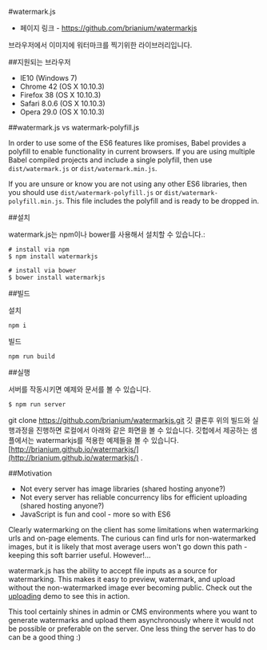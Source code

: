 #watermark.js 

- 페이지 링크 - https://github.com/brianium/watermarkjs

브라우저에서 이미지에 워터마크를 찍기위한 라이브러리입니다.

##지원되는 브라우저

* IE10 (Windows 7)
* Chrome 42 (OS X 10.10.3)
* Firefox 38 (OS X 10.10.3)
* Safari 8.0.6 (OS X 10.10.3)
* Opera 29.0 (OS X 10.10.3)

##watermark.js vs watermark-polyfill.js

In order to use some of the ES6 features like promises, Babel provides a polyfill to enable functionality in current browsers. If you are using multiple Babel compiled projects and include
a single polyfill, then use `dist/watermark.js` or `dist/watermark.min.js`.

If you are unsure or know you are not using any other ES6 libraries, then you should use `dist/watermark-polyfill.js` or `dist/watermark-polyfill.min.js`. This file includes the polyfill
and is ready to be dropped in.

##설치

watermark.js는 npm이나 bower를 사용해서 설치할 수 있습니다.:

```
# install via npm
$ npm install watermarkjs

# install via bower
$ bower install watermarkjs
```

##빌드

설치
```
npm i
```

빌드
```
npm run build
```

##실행

서버를 작동시키면 예제와 문서를 볼 수 있습니다.

```
$ npm run server
```

git clone https://github.com/brianium/watermarkjs.git
깃 클론후 위의 빌드와 실행과정을 진행하면 로컬에서 아래와 같은 화면을 볼 수 있습니다.
깃헙에서 제공하는 샘플에서는 watermarkjs를 적용한 예제들을 볼 수 있습니다.
[http://brianium.github.io/watermarkjs/](http://brianium.github.io/watermarkjs/)
.

##Motivation

* Not every server has image libraries (shared hosting anyone?)
* Not every server has reliable concurrency libs for efficient uploading (shared hosting anyone?)
* JavaScript is fun and cool - more so with ES6

Clearly watermarking on the client has some limitations when watermarking urls and on-page elements. The curious can find urls for non-watermarked images, but it is likely that most average users won't go down this path - keeping this soft barrier useful. However!...

watermark.js has the ability to accept file inputs as a source for watermarking. This makes it easy to preview, watermark, and upload without the non-watermarked image ever becoming public. Check out the [uploading](http://brianium.github.io/watermarkjs/uploading.html) demo to see this in action.

This tool certainly shines in admin or CMS environments where you want to generate watermarks and upload them asynchronously where it would not be possible or preferable on the server. One less thing the server has to do can be a good thing :)

